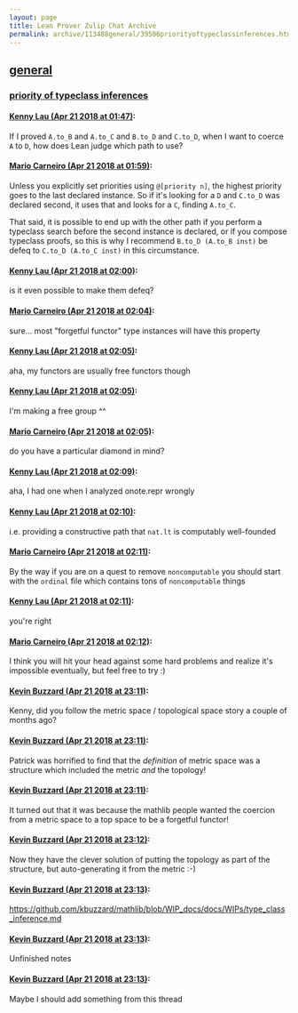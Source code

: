 ```yaml
---
layout: page
title: Lean Prover Zulip Chat Archive 
permalink: archive/113488general/39506priorityoftypeclassinferences.html
---
```


## [general](index.html)
### [priority of typeclass inferences](39506priorityoftypeclassinferences.html)

#### [Kenny Lau (Apr 21 2018 at 01:47)](https://leanprover.zulipchat.com/#narrow/stream/113488-general/topic/priority%20of%20typeclass%20inferences/near/125473385):
If I proved `A.to_B` and `A.to_C` and `B.to_D` and `C.to_D`, when I want to coerce `A` to `D`, how does Lean judge which path to use?

#### [Mario Carneiro (Apr 21 2018 at 01:59)](https://leanprover.zulipchat.com/#narrow/stream/113488-general/topic/priority%20of%20typeclass%20inferences/near/125473768):
Unless you explicitly set priorities using `@[priority n]`, the highest priority goes to the last declared instance. So if it's looking for a `D` and `C.to_D` was declared second, it uses that and looks for a `C`, finding `A.to_C`.

That said, it is possible to end up with the other path if you perform a typeclass search before the second instance is declared, or if you compose typeclass proofs, so this is why I recommend `B.to_D (A.to_B inst)` be defeq to `C.to_D (A.to_C inst)` in this circumstance.

#### [Kenny Lau (Apr 21 2018 at 02:00)](https://leanprover.zulipchat.com/#narrow/stream/113488-general/topic/priority%20of%20typeclass%20inferences/near/125473817):
is it even possible to make them defeq?

#### [Mario Carneiro (Apr 21 2018 at 02:04)](https://leanprover.zulipchat.com/#narrow/stream/113488-general/topic/priority%20of%20typeclass%20inferences/near/125473893):
sure... most "forgetful functor" type instances will have this property

#### [Kenny Lau (Apr 21 2018 at 02:05)](https://leanprover.zulipchat.com/#narrow/stream/113488-general/topic/priority%20of%20typeclass%20inferences/near/125473944):
aha, my functors are usually free functors though

#### [Kenny Lau (Apr 21 2018 at 02:05)](https://leanprover.zulipchat.com/#narrow/stream/113488-general/topic/priority%20of%20typeclass%20inferences/near/125473946):
I'm making a free group ^^

#### [Mario Carneiro (Apr 21 2018 at 02:05)](https://leanprover.zulipchat.com/#narrow/stream/113488-general/topic/priority%20of%20typeclass%20inferences/near/125473949):
do you have a particular diamond in mind?

#### [Kenny Lau (Apr 21 2018 at 02:09)](https://leanprover.zulipchat.com/#narrow/stream/113488-general/topic/priority%20of%20typeclass%20inferences/near/125474065):
aha, I had one when I analyzed onote.repr wrongly

#### [Kenny Lau (Apr 21 2018 at 02:10)](https://leanprover.zulipchat.com/#narrow/stream/113488-general/topic/priority%20of%20typeclass%20inferences/near/125474112):
i.e. providing a constructive path that `nat.lt` is computably well-founded

#### [Mario Carneiro (Apr 21 2018 at 02:11)](https://leanprover.zulipchat.com/#narrow/stream/113488-general/topic/priority%20of%20typeclass%20inferences/near/125474123):
By the way if you are on a quest to remove `noncomputable` you should start with the `ordinal` file which contains tons of `noncomputable` things

#### [Kenny Lau (Apr 21 2018 at 02:11)](https://leanprover.zulipchat.com/#narrow/stream/113488-general/topic/priority%20of%20typeclass%20inferences/near/125474124):
you're right

#### [Mario Carneiro (Apr 21 2018 at 02:12)](https://leanprover.zulipchat.com/#narrow/stream/113488-general/topic/priority%20of%20typeclass%20inferences/near/125474170):
I think you will hit your head against some hard problems and realize it's impossible eventually, but feel free to try :)

#### [Kevin Buzzard (Apr 21 2018 at 23:11)](https://leanprover.zulipchat.com/#narrow/stream/113488-general/topic/priority%20of%20typeclass%20inferences/near/125505702):
Kenny, did you follow the metric space / topological space story a couple of months ago?

#### [Kevin Buzzard (Apr 21 2018 at 23:11)](https://leanprover.zulipchat.com/#narrow/stream/113488-general/topic/priority%20of%20typeclass%20inferences/near/125505705):
Patrick was horrified to find that the _definition_ of metric space was a structure which included the metric _and_ the topology!

#### [Kevin Buzzard (Apr 21 2018 at 23:11)](https://leanprover.zulipchat.com/#narrow/stream/113488-general/topic/priority%20of%20typeclass%20inferences/near/125505713):
It turned out that it was because the mathlib people wanted the coercion from a metric space to a top space to be a forgetful functor!

#### [Kevin Buzzard (Apr 21 2018 at 23:12)](https://leanprover.zulipchat.com/#narrow/stream/113488-general/topic/priority%20of%20typeclass%20inferences/near/125505759):
Now they have the clever solution of putting the topology as part of the structure, but auto-generating it from the metric :-)

#### [Kevin Buzzard (Apr 21 2018 at 23:13)](https://leanprover.zulipchat.com/#narrow/stream/113488-general/topic/priority%20of%20typeclass%20inferences/near/125505767):
https://github.com/kbuzzard/mathlib/blob/WIP_docs/docs/WIPs/type_class_inference.md

#### [Kevin Buzzard (Apr 21 2018 at 23:13)](https://leanprover.zulipchat.com/#narrow/stream/113488-general/topic/priority%20of%20typeclass%20inferences/near/125505768):
Unfinished notes

#### [Kevin Buzzard (Apr 21 2018 at 23:13)](https://leanprover.zulipchat.com/#narrow/stream/113488-general/topic/priority%20of%20typeclass%20inferences/near/125505770):
Maybe I should add something from this thread

